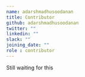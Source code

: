 ```yaml
---
name: adarshmadhusoodanan
title: Contributor
github: adarshmadhusoodanan
twitter: ""
linkedin: ""
slack: ""
joining_date: ""
role : contributor
---
```


Still waiting for this
